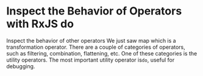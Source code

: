 # Inspect the Behavior of Operators with RxJS do

Inspect the behavior of other operators We just saw map which is a transformation operator. There are a couple of categories of operators, such as filtering, combination, flattening, etc. One of these categories is the utility operators. The most important utility operator is`do`, useful for debugging.

